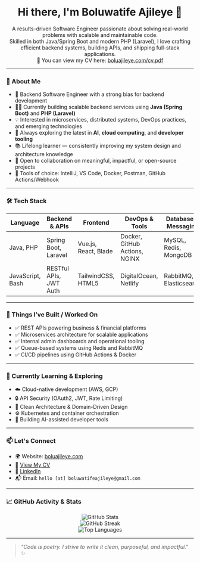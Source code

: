 <h1 align="center">Hi there, I'm Boluwatife Ajileye 👋</h1>

<p align="center">
  A results-driven Software Engineer passionate about solving real-world problems with scalable and maintainable code.<br>
  Skilled in both Java/Spring Boot and modern PHP (Laravel), I love crafting efficient backend systems, building APIs, and shipping full-stack applications.<br>
  📄 You can view my CV here: <a href="https://flowcv.com/resume/7n9w0vmw6g" target="_blank">boluajileye.com/cv.pdf</a>
</p>

---

### 🚀 About Me

- 🎯 Backend Software Engineer with a strong bias for backend development
- 👨‍💻 Currently building scalable backend services using **Java (Spring Boot)** and **PHP (Laravel)**
- 💡 Interested in microservices, distributed systems, DevOps practices, and emerging technologies
- 👀 Always exploring the latest in **AI**, **cloud computing**, and **developer tooling**
- 📚 Lifelong learner — consistently improving my system design and architecture knowledge
- 🤝 Open to collaboration on meaningful, impactful, or open-source projects
- 🧰 Tools of choice: IntelliJ, VS Code, Docker, Postman, GitHub Actions/Webhook

---

### 🛠️ Tech Stack

| Language        | Backend & APIs         | Frontend           | DevOps & Tools         | Database & Messaging         |
|----------------|------------------------|--------------------|------------------------|------------------------------|
| Java, PHP       | Spring Boot, Laravel    | Vue.js, React, Blade | Docker, GitHub Actions, NGINX | MySQL, Redis, MongoDB       |
| JavaScript, Bash| RESTful APIs, JWT Auth | TailwindCSS, HTML5 | DigitalOcean, Netlify | RabbitMQ, Elasticsearch      |

---

### 🔨 Things I’ve Built / Worked On
- ✅ REST APIs powering business & financial platforms
- ✅ Microservices architecture for scalable applications
- ✅ Internal admin dashboards and operational tooling
- ✅ Queue-based systems using Redis and RabbitMQ
- ✅ CI/CD pipelines using GitHub Actions & Docker

---

### 🧠 Currently Learning & Exploring
- ☁️ Cloud-native development (AWS, GCP)
- 🔒 API Security (OAuth2, JWT, Rate Limiting)
- 🧩 Clean Architecture & Domain-Driven Design
- ⚙️ Kubernetes and container orchestration
- 🤖 Building AI-assisted developer tools

---

### 📫 Let's Connect

- 🌍 Website: [boluajileye.com](https://boluajileye.com)
- 📄 [View My CV](https://flowcv.com/resume/7n9w0vmw6g)
- 💼 [LinkedIn](https://www.linkedin.com/in/ajileye-boluwatife-168896198)
- 📬 Email: `hello [at] boluwatifeajileye@gmail.com`

---

### 📈 GitHub Activity & Stats

<p align="center">
  <img src="https://github-readme-stats.vercel.app/api?username=boluajileye&show_icons=true&theme=tokyonight" alt="GitHub Stats" />
  <br>
  <img src="https://github-readme-streak-stats.herokuapp.com/?user=boluajileye&theme=tokyonight" alt="GitHub Streak" />
  <br>
  <img src="https://github-readme-stats.vercel.app/api/top-langs/?username=boluajileye&layout=compact&theme=tokyonight" alt="Top Languages" />
</p>

---

> _"Code is poetry. I strive to write it clean, purposeful, and impactful."_ ✨
